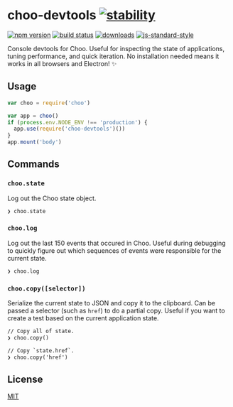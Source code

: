 # choo-devtools [![stability][0]][1]
[![npm version][2]][3] [![build status][4]][5]
[![downloads][8]][9] [![js-standard-style][10]][11]

Console devtools for Choo. Useful for inspecting the state of applications,
tuning performance, and quick iteration. No installation needed means it works
in all browsers and Electron! :sparkles:

## Usage
```js
var choo = require('choo')

var app = choo()
if (process.env.NODE_ENV !== 'production') {
  app.use(require('choo-devtools')())
}
app.mount('body')
```

## Commands
### `choo.state`
Log out the Choo state object.
```txt
❯ choo.state
```

### `choo.log`
Log out the last 150 events that occured in Choo. Useful during debugging to
quickly figure out which sequences of events were responsible for the current
state.
```txt
❯ choo.log
```

### `choo.copy([selector])`
Serialize the current state to JSON and copy it to the clipboard. Can be passed
a selector (such as `href`) to do a partial copy. Useful if you want to create
a test based on the current application state.
```txt
// Copy all of state.
❯ choo.copy()

// Copy `state.href`.
❯ choo.copy('href')
```

## License
[MIT](https://tldrlegal.com/license/mit-license)

[0]: https://img.shields.io/badge/stability-experimental-orange.svg?style=flat-square
[1]: https://nodejs.org/api/documentation.html#documentation_stability_index
[2]: https://img.shields.io/npm/v/choo-devtools.svg?style=flat-square
[3]: https://npmjs.org/package/choo-devtools
[4]: https://img.shields.io/travis/choojs/choo-devtools/master.svg?style=flat-square
[5]: https://travis-ci.org/choojs/choo-devtools
[6]: https://img.shields.io/codecov/c/github/choojs/choo-devtools/master.svg?style=flat-square
[7]: https://codecov.io/github/choojs/choo-devtools
[8]: http://img.shields.io/npm/dm/choo-devtools.svg?style=flat-square
[9]: https://npmjs.org/package/choo-devtools
[10]: https://img.shields.io/badge/code%20style-standard-brightgreen.svg?style=flat-square
[11]: https://github.com/feross/standard

